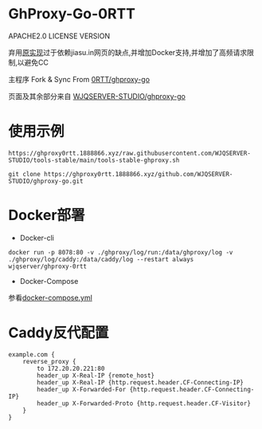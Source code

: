 # GhProxy-Go-0RTT

APACHE2.0 LICENSE VERSION

弃用[原实现](https://github.com/0-RTT/ghproxy-go)过于依赖jiasu.in网页的缺点,并增加Docker支持,并增加了高频请求限制,以避免CC

主程序 Fork & Sync From [0RTT/ghproxy-go](https://github.com/0-RTT/ghproxy-go)

页面及其余部分来自 [WJQSERVER-STUDIO/ghproxy-go](https://github.com/WJQSERVER-STUDIO/ghproxy-go)

# 使用示例

```
https://ghproxy0rtt.1888866.xyz/raw.githubusercontent.com/WJQSERVER-STUDIO/tools-stable/main/tools-stable-ghproxy.sh

git clone https://ghproxy0rtt.1888866.xyz/github.com/WJQSERVER-STUDIO/ghproxy-go.git
```

# Docker部署

- Docker-cli

```
docker run -p 8078:80 -v ./ghproxy/log/run:/data/ghproxy/log -v ./ghproxy/log/caddy:/data/caddy/log --restart always wjqserver/ghproxy-0rtt
```

- Docker-Compose

参看[docker-compose.yml](https://github.com/WJQSERVER/ghproxy-go-0RTT/blob/main/docker-compose.yml)

# Caddy反代配置

```
example.com {
    reverse_proxy {
        to 172.20.20.221:80
        header_up X-Real-IP {remote_host}	    
        header_up X-Real-IP {http.request.header.CF-Connecting-IP}
        header_up X-Forwarded-For {http.request.header.CF-Connecting-IP}
        header_up X-Forwarded-Proto {http.request.header.CF-Visitor}
    }    
}
```
